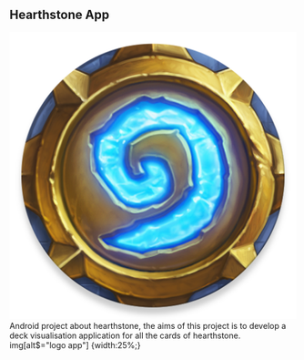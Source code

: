 Hearthstone App
---
![logo app](/hearthstone_app/app/src/main/ic_hs-web.png "logo app")  
Android project about hearthstone, the aims of this project is to develop a deck visualisation application for all the cards of hearthstone.  
img[alt$="logo app"] {width:25%;}

